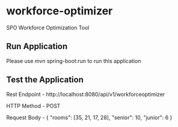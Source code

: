 # workforce-optimizer
SPO Workforce Optimization Tool

Run Application
--------------------
 Please use mvn spring-boot:run to run this application

Test the Application
--------------------
 Rest Endpoint -     http://localhost:8080/api/v1/workforceoptimizer

 HTTP Method - POST

 Request Body -
 { "rooms": [35, 21, 17, 28], "senior": 10, "junior": 6 }


